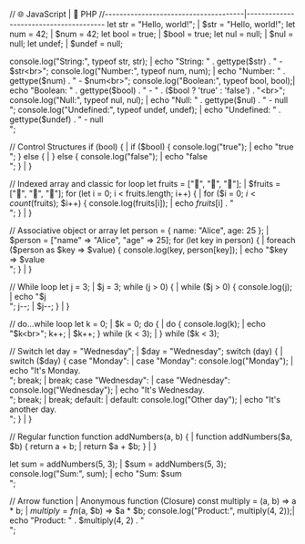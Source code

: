 // 🌐 JavaScript                          |  🐘 PHP
//--------------------------------------|---------------------------------------
let str = "Hello, world!";             | $str = "Hello, world!";
let num = 42;                          | $num = 42;
let bool = true;                       | $bool = true;
let nul = null;                        | $nul = null;
let undef;                             | $undef = null;

console.log("String:", typeof str, str);   | echo "String: " . gettype($str) . " - $str<br>";
console.log("Number:", typeof num, num);   | echo "Number: " . gettype($num) . " - $num<br>";
console.log("Boolean:", typeof bool, bool);| echo "Boolean: " . gettype($bool) . " - " . ($bool ? 'true' : 'false') . "<br>";
console.log("Null:", typeof nul, nul);     | echo "Null: " . gettype($nul) . " - null<br>";
console.log("Undefined:", typeof undef, undef); | echo "Undefined: " . gettype($undef) . " - null<br>";

// Control Structures
if (bool) {                            | if ($bool) {
    console.log("true");              |     echo "true<br>";
} else {                              | } else {
    console.log("false");            |     echo "false<br>";
}                                     | }

// Indexed array and classic for loop
let fruits = ["🍎", "🍌", "🍇"];       | $fruits = ["🍎", "🍌", "🍇"];
for (let i = 0; i < fruits.length; i++) { | for ($i = 0; $i < count($fruits); $i++) {
    console.log(fruits[i]);           |     echo $fruits[$i] . "<br>";
}                                     | }

// Associative object or array
let person = { name: "Alice", age: 25 }; | $person = ["name" => "Alice", "age" => 25];
for (let key in person) {             | foreach ($person as $key => $value) {
    console.log(key, person[key]);   |     echo "$key => $value<br>";
}                                     | }

// While loop
let j = 3;                             | $j = 3;
while (j > 0) {                        | while ($j > 0) {
    console.log(j);                  |     echo "$j<br>";
    j--;                             |     $j--;
}                                     | }

// do...while loop
let k = 0;                             | $k = 0;
do {                                  | do {
    console.log(k);                  |     echo "$k<br>";
    k++;                             |     $k++;
} while (k < 3);                      | } while ($k < 3);

// Switch
let day = "Wednesday";                | $day = "Wednesday";
switch (day) {                        | switch ($day) {
    case "Monday":                   |     case "Monday":
        console.log("Monday");      |         echo "It's Monday.<br>";
        break;                      |         break;
    case "Wednesday":               |     case "Wednesday":
        console.log("Wednesday");  |         echo "It's Wednesday.<br>";
        break;                      |         break;
    default:                        |     default:
        console.log("Other day");  |         echo "It's another day.<br>";
}                                     | }

// Regular function
function addNumbers(a, b) {           | function addNumbers($a, $b) {
    return a + b;                    |     return $a + $b;
}                                     | }

let sum = addNumbers(5, 3);           | $sum = addNumbers(5, 3);
console.log("Sum:", sum);           | echo "Sum: $sum<br>";

// Arrow function                         | Anonymous function (Closure)
const multiply = (a, b) => a * b;     | $multiply = fn($a, $b) => $a * $b;
console.log("Product:", multiply(4, 2));| echo "Product: " . $multiply(4, 2) . "<br>";
